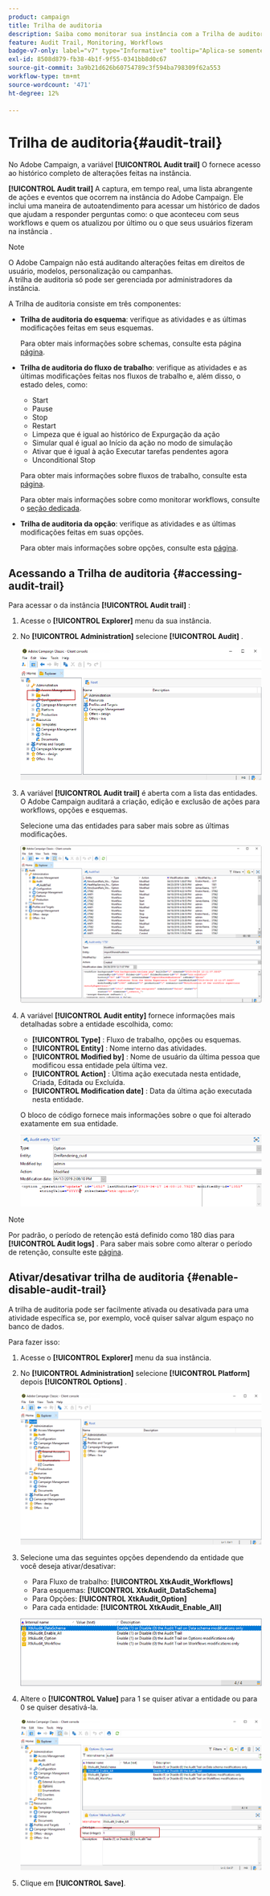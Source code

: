 ```yaml
---
product: campaign
title: Trilha de auditoria
description: Saiba como monitorar sua instância com a Trilha de auditoria do Campaign
feature: Audit Trail, Monitoring, Workflows
badge-v7-only: label="v7" type="Informative" tooltip="Aplica-se somente ao Campaign Classic v7"
exl-id: 8508d879-fb38-4b1f-9f55-0341bb8d0c67
source-git-commit: 3a9b21d626b60754789c3f594ba798309f62a553
workflow-type: tm+mt
source-wordcount: '471'
ht-degree: 12%

---
```


# Trilha de auditoria{#audit-trail}



No Adobe Campaign, a variável **[!UICONTROL Audit trail]** O fornece acesso ao histórico completo de alterações feitas na instância.

**[!UICONTROL Audit trail]** A captura, em tempo real, uma lista abrangente de ações e eventos que ocorrem na instância do Adobe Campaign. Ele inclui uma maneira de autoatendimento para acessar um histórico de dados que ajudam a responder perguntas como: o que aconteceu com seus workflows e quem os atualizou por último ou o que seus usuários fizeram na instância .

>[!NOTE]
>
>O Adobe Campaign não está auditando alterações feitas em direitos de usuário, modelos, personalização ou campanhas.\
>A trilha de auditoria só pode ser gerenciada por administradores da instância.

A Trilha de auditoria consiste em três componentes:

* **Trilha de auditoria do esquema**: verifique as atividades e as últimas modificações feitas em seus esquemas.

  Para obter mais informações sobre schemas, consulte esta página [página](../../configuration/using/data-schemas.md).

* **Trilha de auditoria do fluxo de trabalho**: verifique as atividades e as últimas modificações feitas nos fluxos de trabalho e, além disso, o estado deles, como:

   * Start
   * Pause
   * Stop
   * Restart
   * Limpeza que é igual ao histórico de Expurgação da ação
   * Simular qual é igual ao Início da ação no modo de simulação
   * Ativar que é igual à ação Executar tarefas pendentes agora
   * Unconditional Stop

  Para obter mais informações sobre fluxos de trabalho, consulte esta [página](../../workflow/using/about-workflows.md).

  Para obter mais informações sobre como monitorar workflows, consulte o [seção dedicada](../../workflow/using/monitoring-workflow-execution.md).

* **Trilha de auditoria da opção**: verifique as atividades e as últimas modificações feitas em suas opções.

  Para obter mais informações sobre opções, consulte esta [página](../../installation/using/configuring-campaign-options.md).

## Acessando a Trilha de auditoria {#accessing-audit-trail}

Para acessar o da instância **[!UICONTROL Audit trail]** :

1. Acesse o **[!UICONTROL Explorer]** menu da sua instância.
1. No **[!UICONTROL Administration]** selecione **[!UICONTROL Audit]** .

   ![](assets/audit_trail_1.png)

1. A variável **[!UICONTROL Audit trail]** é aberta com a lista das entidades. O Adobe Campaign auditará a criação, edição e exclusão de ações para workflows, opções e esquemas.

   Selecione uma das entidades para saber mais sobre as últimas modificações.

   ![](assets/audit_trail_2.png)

1. A variável **[!UICONTROL Audit entity]** fornece informações mais detalhadas sobre a entidade escolhida, como:

   * **[!UICONTROL Type]** : Fluxo de trabalho, opções ou esquemas.
   * **[!UICONTROL Entity]** : Nome interno das atividades.
   * **[!UICONTROL Modified by]** : Nome de usuário da última pessoa que modificou essa entidade pela última vez.
   * **[!UICONTROL Action]** : Última ação executada nesta entidade, Criada, Editada ou Excluída.
   * **[!UICONTROL Modification date]** : Data da última ação executada nesta entidade.

   O bloco de código fornece mais informações sobre o que foi alterado exatamente em sua entidade.

   ![](assets/audit_trail_3.png)

>[!NOTE]
>
>Por padrão, o período de retenção está definido como 180 dias para **[!UICONTROL Audit logs]** . Para saber mais sobre como alterar o período de retenção, consulte este [página](../../production/using/database-cleanup-workflow.md#deployment-wizard).

## Ativar/desativar trilha de auditoria {#enable-disable-audit-trail}

A trilha de auditoria pode ser facilmente ativada ou desativada para uma atividade específica se, por exemplo, você quiser salvar algum espaço no banco de dados.

Para fazer isso:

1. Acesse o **[!UICONTROL Explorer]** menu da sua instância.
1. No **[!UICONTROL Administration]** selecione **[!UICONTROL Platform]** depois **[!UICONTROL Options]** .

   ![](assets/audit_trail_4.png)

1. Selecione uma das seguintes opções dependendo da entidade que você deseja ativar/desativar:

   * Para Fluxo de trabalho: **[!UICONTROL XtkAudit_Workflows]**
   * Para esquemas: **[!UICONTROL XtkAudit_DataSchema]**
   * Para Opções: **[!UICONTROL XtkAudit_Option]**
   * Para cada entidade: **[!UICONTROL XtkAudit_Enable_All]**

   ![](assets/audit_trail_5.png)

1. Altere o **[!UICONTROL Value]** para 1 se quiser ativar a entidade ou para 0 se quiser desativá-la.

   ![](assets/audit_trail_6.png)

1. Clique em **[!UICONTROL Save]**.
